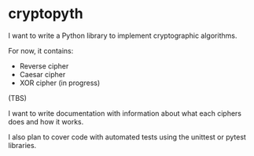 # cryptopyth
I want to write a Python library to implement cryptographic algorithms.

For now, it contains:
* Reverse cipher
* Caesar cipher
* XOR cipher (in progress)

(TBS)

I want to write documentation with information about what each ciphers does and how it works.

I also plan to cover code with automated tests using the unittest or pytest libraries.
